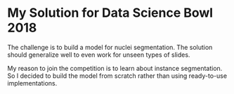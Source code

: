 My Solution for Data Science Bowl 2018
======================================

The challenge is to build a model for nuclei segmentation. The solution should generalize well to even work for unseen types of slides.

My reason to join the competition is to learn about instance segmentation. So I decided to build the model from scratch rather than using ready-to-use implementations.

